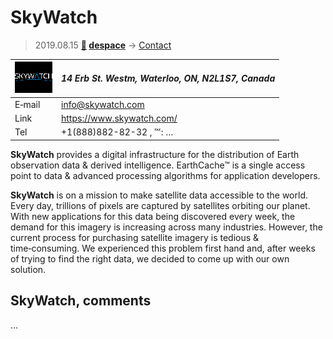 # SkyWatch
> 2019.08.15 **[🚀](../index/index.md) [despace](index.md)** → [Contact](contact.md)

|[![](f/contact/s/skywatch_logo1_thumb.png)](f/contact/s/skywatch_logo1.png)|*14 Erb St. Westm, Waterloo, ON, N2L1S7, Canada*|
|:--|:--|
|E‑mail| <info@skywatch.com> |
|Link| <https://www.skywatch.com/> |
|Tel| +1(888)882-82-32 , ℻: … |

**SkyWatch** provides a digital infrastructure for the distribution of Earth observation data & derived intelligence. EarthCache™ is a single access point to data & advanced processing algorithms for application developers.

**SkyWatch** is on a mission to make satellite data accessible to the world. Every day, trillions of pixels are captured by satellites orbiting our planet. With new applications for this data being discovered every week, the demand for this imagery is increasing across many industries. However, the current process for purchasing satellite imagery is tedious & time‑consuming. We experienced this problem first hand and, after weeks of trying to find the right data, we decided to come up with our own solution.


<p style="page-break-after:always"> </p>

## SkyWatch, comments

…

